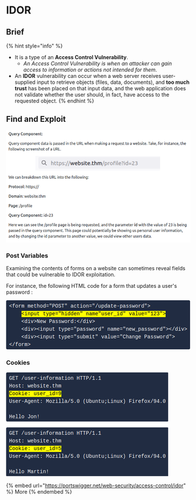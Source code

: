 # IDOR

## Brief

{% hint style="info" %}
* It is a type of an **Access Control Vulnerability**.
  * _An Access Control Vulnerability is when an attacker can gain access to information or actions not intended for them_.
* An **IDOR** vulnerability can occur when a web server receives user-supplied input to retrieve objects (files, data, documents), and **too much trust** has been placed on that input data, and the web application does not validate whether the user should, in fact, have access to the requested object.
{% endhint %}

## Find and Exploit

![Changing the id value can show us personal infos about other users (IDOR)](<../../.gitbook/assets/image (30).png>)

### **Post Variables**

Examining the contents of forms on a website can sometimes reveal fields that could be vulnerable to IDOR exploitation.

For instance, the following HTML code for a form that updates a user's password :

![](<../../.gitbook/assets/image (24).png>)

### **Cookies**

![Cookie value changed to 5](<../../.gitbook/assets/image (118).png>)

{% embed url="https://portswigger.net/web-security/access-control/idor" %}
More
{% endembed %}
